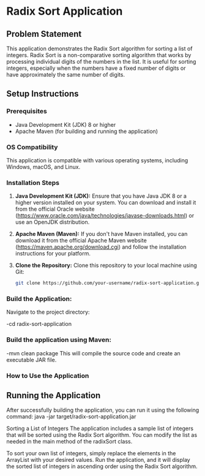 # Radix Sort Application

## Problem Statement

This application demonstrates the Radix Sort algorithm for sorting a list of integers. Radix Sort is a non-comparative sorting algorithm that works by processing individual digits of the numbers in the list. It is useful for sorting integers, especially when the numbers have a fixed number of digits or have approximately the same number of digits.

## Setup Instructions

### Prerequisites

- Java Development Kit (JDK) 8 or higher
- Apache Maven (for building and running the application)

### OS Compatibility

This application is compatible with various operating systems, including Windows, macOS, and Linux.

### Installation Steps

1. **Java Development Kit (JDK):** Ensure that you have Java JDK 8 or a higher version installed on your system. You can download and install it from the official Oracle website (https://www.oracle.com/java/technologies/javase-downloads.html) or use an OpenJDK distribution.

2. **Apache Maven (Maven):** If you don't have Maven installed, you can download it from the official Apache Maven website (https://maven.apache.org/download.cgi) and follow the installation instructions for your platform.

3. **Clone the Repository:** Clone this repository to your local machine using Git:

   ```bash
   git clone https://github.com/your-username/radix-sort-application.git
   
### Build the Application: 
Navigate to the project directory:

-cd radix-sort-application

### Build the application using Maven:
-mvn clean package
This will compile the source code and create an executable JAR file.

### How to Use the Application

## Running the Application
After successfully building the application, you can run it using the following command:
java -jar target/radix-sort-application.jar

Sorting a List of Integers
The application includes a sample list of integers that will be sorted using the Radix Sort algorithm. You can modify the list as needed in the main method of the radixSort class.

To sort your own list of integers, simply replace the elements in the ArrayList with your desired values.
Run the application, and it will display the sorted list of integers in ascending order using the Radix Sort algorithm.
